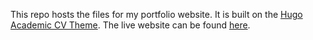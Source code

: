 This repo hosts the files for my portfolio website. It is built on the [Hugo Academic CV Theme](https://github.com/HugoBlox/theme-academic-cv).
The live website can be found [here](https://rahulrameshnair.com).
